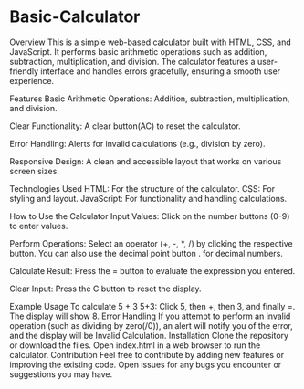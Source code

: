 # Basic-Calculator
Overview
This is a simple web-based calculator built with HTML, CSS, and JavaScript. It performs basic arithmetic operations such as addition, subtraction, multiplication, and division. The calculator features a user-friendly interface and handles errors gracefully, ensuring a smooth user experience.

Features
Basic Arithmetic Operations: Addition, subtraction, multiplication, and division.

Clear Functionality: A clear button(AC) to reset the calculator.

Error Handling: Alerts for invalid calculations (e.g., division by zero).

Responsive Design: A clean and accessible layout that works on various screen sizes.

Technologies Used
HTML: For the structure of the calculator.
CSS: For styling and layout.
JavaScript: For functionality and handling calculations.

How to Use the Calculator
Input Values: Click on the number buttons (0-9) to enter values.

Perform Operations:
Select an operator (+, -, *, /) by clicking the respective button.
You can also use the decimal point button . for decimal numbers.

Calculate Result: Press the = button to evaluate the expression you entered.

Clear Input: Press the C button to reset the display.

Example Usage
To calculate 
5
+
3
5+3:
Click 5, then +, then 3, and finally =.
The display will show 8.
Error Handling
If you attempt to perform an invalid operation (such as dividing by zero(/0)), an alert will notify you of the error, and the display will be Invalid Calculation.
Installation
Clone the repository or download the files.
Open index.html in a web browser to run the calculator.
Contribution
Feel free to contribute by adding new features or improving the existing code. Open issues for any bugs you encounter or suggestions you may have.
